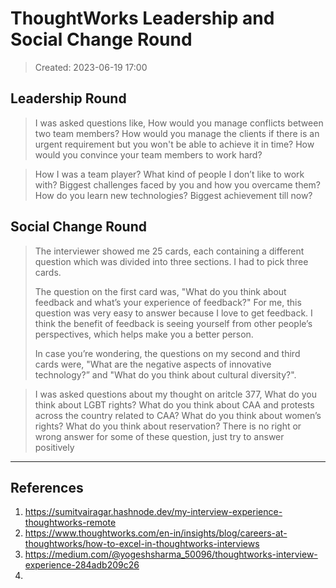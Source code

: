 # ThoughtWorks Leadership and Social Change Round
> Created: 2023-06-19 17:00

## Leadership Round

> I was asked questions like,
> How would you manage conflicts between two team members? How would you manage the clients if there is an urgent requirement but you won't be able to achieve it in time? How would you convince your team members to work hard?

> How I was a team player? What kind of people I don’t like to work with? Biggest challenges faced by you and how you overcame them? How do you learn new technologies? Biggest achievement till now?

## Social Change Round

> The interviewer showed me 25 cards, each containing a different question which was divided into three sections. I had to pick three cards. 
> 
> The question on the first card was, "What do you think about feedback and what’s your experience of feedback?" For me, this question was very easy to answer because I love to get feedback. I think the benefit of feedback is seeing yourself from other people’s perspectives, which helps make you a better person.
> 
> In case you’re wondering, the questions on my second and third cards were, "What are the negative aspects of innovative technology?” and "What do you think about cultural diversity?".

> I was asked questions about my thought on aritcle 377, What do you think about LGBT rights? What do you think about CAA and protests across the country related to CAA? What do you think about women’s rights? What do you think about reservation? There is no right or wrong answer for some of these question, just try to answer positively


----

## References
1. https://sumitvairagar.hashnode.dev/my-interview-experience-thoughtworks-remote
2. https://www.thoughtworks.com/en-in/insights/blog/careers-at-thoughtworks/how-to-excel-in-thoughtworks-interviews
3. https://medium.com/@yogeshsharma_50096/thoughtworks-interview-experience-284adb209c26
4. 